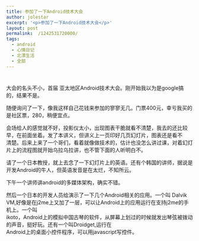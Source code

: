 ```yaml
---
title: 参加了一下Android技术大会
author: jolestar
excerpt: '<p>参加了一下Android技术大会</p>'
layout: post
permalink:  /1242531720000/
tags:
  - android
  - 心情日记
  - 北漂生活
  - 全部
---
```

# 

大会的名头不小，首届 亚太地区Android技术大会。刚开始我以为是google搞的，结果不是。

随便询问了一下，像我这样自己花钱来参加的寥寥无几。门票400元，幸亏我买的是社区票，280，稍便宜点。

会场给人的感觉就不好，投影仪太小，出现图表干脆就看不清楚，我去的还比较早，在前面坐着。发了本讲义，但讲义上一页印好几页幻灯片，图表还是看不  
清楚。后来上来了一个哥们，看着就像做技术的，估计也没怎么讲过课，对着幻灯片上的流程图就开始乌拉乌拉讲，也不管下面的人听明白不。

请了一个日本教授，就上去念了一下幻灯片上的英语。还有个韩国的讲师，据说是开发Android的牛人，但英语发音是在太烂，不知所云。

下午一个讲师讲android的多媒体架构，确实不错。

然后一个日本的开发人员给演示了一下几个Android相关的应用。一个叫 Dalvik  
VM,好像是在j2me上又加了一层，可以让Android上的应用运行在支持j2me的手机上。一个叫  
ikoto，Android上的模拟中国古琴的软件，从屏幕上划过的时候就发出琴弦被拨动的声音，挺好玩。还有一个叫Droidget,运行在  
Android上的桌面小控件程序，可以用javascript写控件。
